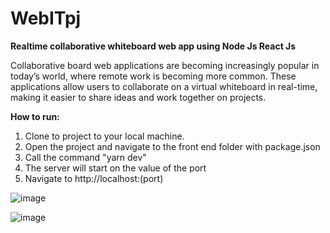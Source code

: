 # WebITpj
**Realtime collaborative whiteboard web app using Node Js React Js**

Collaborative board web applications are becoming increasingly popular in today’s world, where remote work is becoming more common. These applications allow users to collaborate on a virtual whiteboard in real-time, making it easier to share ideas and work together on projects.

**How to run:**
1. Clone to project to your local machine.
1. Open the project and navigate to the front end folder with package.json
1. Call the command "yarn dev"
1. The server will start on the value of the port
1. Navigate to http://localhost:(port)

![image](https://github.com/SShirot/WebITpj/assets/34206412/a3cc5451-5ced-4e43-99cb-45d54adcef7b)

![image](https://github.com/SShirot/WebITpj/assets/34206412/9d25f62a-faf9-455e-9962-46fe9737039b)
